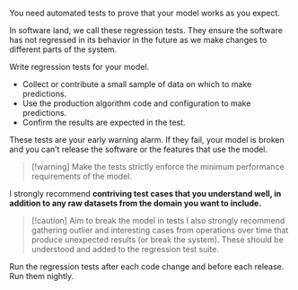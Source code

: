 You need automated tests to prove that your model works as you expect.

In software land, we call these regression tests. They ensure the software has not regressed in its behavior in the future as we make changes to different parts of the system.

Write regression tests for your model.

-   Collect or contribute a small sample of data on which to make predictions.
-   Use the production algorithm code and configuration to make predictions.
-   Confirm the results are expected in the test.

These tests are your early warning alarm. If they fail, your model is broken and you can’t release the software or the features that use the model.

> [!warning] Make the tests strictly enforce the minimum performance requirements of the model.

I strongly recommend **contriving test cases that you understand well, in addition to any raw datasets from the domain you want to include.**

> [!caution] Aim to break the model in tests
> I also strongly recommend gathering outlier and interesting cases from operations over time that produce unexpected results (or break the system). These should be understood and added to the regression test suite.

Run the regression tests after each code change and before each release. Run them nightly.